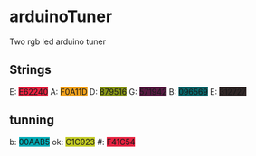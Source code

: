arduinoTuner
============

Two rgb led arduino tuner

## Strings
E: <span style="background-color:#E62240">E62240</span>
A: <span style="background-color:#F0A11D">F0A11D</span>
D: <span style="background-color:#879516">879516</span>
G: <span style="background-color:#571942">571942</span>
B: <span style="background-color:#096569">096569</span>
E: <span style="background-color:#312727">312727</span>

## tunning
b: <span style="background-color:#00AAB5">00AAB5</span>
ok: <span style="background-color:#C1C923">C1C923</span>
\#: <span style="background-color:#E62240">F41C54</span>
